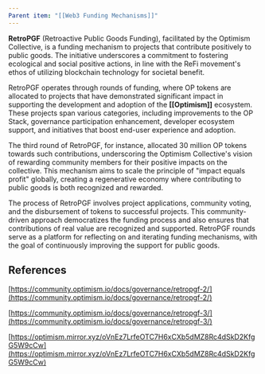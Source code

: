 ```yaml
---
Parent item: "[[Web3 Funding Mechanisms]]"
---
```

**RetroPGF** (Retroactive Public Goods Funding), facilitated by the Optimism Collective, is a funding mechanism to projects that contribute positively to public goods. The initiative underscores a commitment to fostering ecological and social positive actions, in line with the ReFi movement's ethos of utilizing blockchain technology for societal benefit.

RetroPGF operates through rounds of funding, where OP tokens are allocated to projects that have demonstrated significant impact in supporting the development and adoption of the **[[Optimism]]** ecosystem. These projects span various categories, including improvements to the OP Stack, governance participation enhancement, developer ecosystem support, and initiatives that boost end-user experience and adoption. 

The third round of RetroPGF, for instance, allocated 30 million OP tokens towards such contributions, underscoring the Optimism Collective's vision of rewarding community members for their positive impacts on the collective. This mechanism aims to scale the principle of "impact equals profit" globally, creating a regenerative economy where contributing to public goods is both recognized and rewarded.

The process of RetroPGF involves project applications, community voting, and the disbursement of tokens to successful projects. This community-driven approach democratizes the funding process and also ensures that contributions of real value are recognized and supported. RetroPGF rounds serve as a platform for reflecting on and iterating funding mechanisms, with the goal of continuously improving the support for public goods.

## References

[https://community.optimism.io/docs/governance/retropgf-2/](https://community.optimism.io/docs/governance/retropgf-2/)

[https://community.optimism.io/docs/governance/retropgf-3/](https://community.optimism.io/docs/governance/retropgf-3/)

[https://optimism.mirror.xyz/oVnEz7LrfeOTC7H6xCXb5dMZ8Rc4dSkD2KfgG5W9cCw](https://optimism.mirror.xyz/oVnEz7LrfeOTC7H6xCXb5dMZ8Rc4dSkD2KfgG5W9cCw)